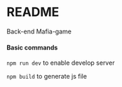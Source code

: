 # README #

Back-end Mafia-game

#### Basic commands ####
`npm run dev` to enable develop server

`npm build` to generate js file
